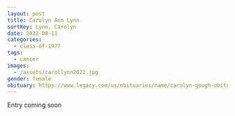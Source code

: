 ```yaml
---
layout: post
title: Carolyn Ann Lynn
sortKey: Lynn, Carolyn
date: 2022-08-11
categories:
  - class-of-1977
tags:
  - cancer
images:
  - /assets/carollynn2022.jpg
gender: female
obituary: https://www.legacy.com/us/obituaries/name/carolyn-gough-obituary?id=36269268
---
```

E﻿ntry coming soon